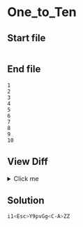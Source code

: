 # One_to_Ten
## Start file
```

```
## End file
```
1
2
3
4
5
6
7
8
9
10
```
## View Diff
<details><summary>Click me</summary>

```
1c1,10
< 
---
> 1
> 2
> 3
> 4
> 5
> 6
> 7
> 8
> 9
> 10
```
</details>

## Solution
```sh
i1<Esc>Y9pvGg<C-A>ZZ
```
